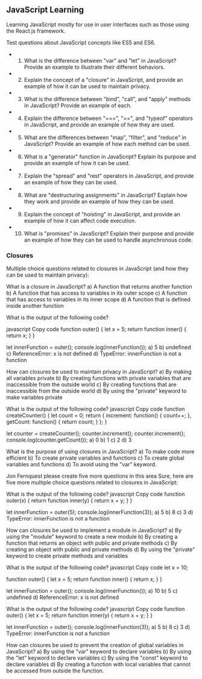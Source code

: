 ## JavaScript Learning

Learning JavaScript mostly for use in user interfaces such as those using the React.js framework.

Test questions about JavaScript concepts like ES5 and ES6.

- 1. What is the difference between "var" and "let" in JavaScript? Provide an example to illustrate their different behaviors.

- 2. Explain the concept of a "closure" in JavaScript, and provide an example of how it can be used to maintain privacy.

- 3. What is the difference between "bind", "call", and "apply" methods in JavaScript? Provide an example of each.

- 4. Explain the difference between "===", "==", and "typeof" operators in JavaScript, and provide an example of how they are used.

- 5. What are the differences between "map", "filter", and "reduce" in JavaScript? Provide an example of how each method can be used.

- 6. What is a "generator" function in JavaScript? Explain its purpose and provide an example of how it can be used.

- 7. Explain the "spread" and "rest" operators in JavaScript, and provide an example of how they can be used.

- 8. What are "destructuring assignments" in JavaScript? Explain how they work and provide an example of how they can be used.

- 9. Explain the concept of "hoisting" in JavaScript, and provide an example of how it can affect code execution.

- 10. What is "promises" in JavaScript? Explain their purpose and provide an example of how they can be used to handle asynchronous code.

### Closures

Multiple choice questions related to closures in JavaScript (and how they can be used to maintain privacy):

What is a closure in JavaScript?
a) A function that returns another function
b) A function that has access to variables in its outer scope
c) A function that has access to variables in its inner scope
d) A function that is defined inside another function

What is the output of the following code?

javascript
Copy code
function outer() {
  let x = 5;
  return function inner() {
    return x;
  }
}

let innerFunction = outer();
console.log(innerFunction());
a) 5
b) undefined
c) ReferenceError: x is not defined
d) TypeError: innerFunction is not a function

How can closures be used to maintain privacy in JavaScript?
a) By making all variables private
b) By creating functions with private variables that are inaccessible from the outside world
c) By creating functions that are inaccessible from the outside world
d) By using the "private" keyword to make variables private

What is the output of the following code?
javascript
Copy code
function createCounter() {
  let count = 0;
  return {
    increment: function() {
      count++;
    },
    getCount: function() {
      return count;
    }
  };
}

let counter = createCounter();
counter.increment();
counter.increment();
console.log(counter.getCount());
a) 0
b) 1
c) 2
d) 3

What is the purpose of using closures in JavaScript?
a) To make code more efficient
b) To create private variables and functions
c) To create global variables and functions
d) To avoid using the "var" keyword.




Jon Fernquest
please create five more questions in this area 
Sure, here are five more multiple choice questions related to closures in JavaScript:

What is the output of the following code?
javascript
Copy code
function outer(x) {
  return function inner(y) {
    return x + y;
  }
}

let innerFunction = outer(5);
console.log(innerFunction(3));
a) 5
b) 8
c) 3
d) TypeError: innerFunction is not a function

How can closures be used to implement a module in JavaScript?
a) By using the "module" keyword to create a new module
b) By creating a function that returns an object with public and private methods
c) By creating an object with public and private methods
d) By using the "private" keyword to create private methods and variables

What is the output of the following code?
javascript
Copy code
let x = 10;

function outer() {
  let x = 5;
  return function inner() {
    return x;
  }
}

let innerFunction = outer();
console.log(innerFunction());
a) 10
b) 5
c) undefined
d) ReferenceError: x is not defined

What is the output of the following code?
javascript
Copy code
function outer() {
  let x = 5;
  return function inner(y) {
    return x + y;
  }
}

let innerFunction = outer();
console.log(innerFunction(3));
a) 5
b) 8
c) 3
d) TypeError: innerFunction is not a function

How can closures be used to prevent the creation of global variables in JavaScript?
a) By using the "var" keyword to declare variables
b) By using the "let" keyword to declare variables
c) By using the "const" keyword to declare variables
d) By creating a function with local variables that cannot be accessed from outside the function.




